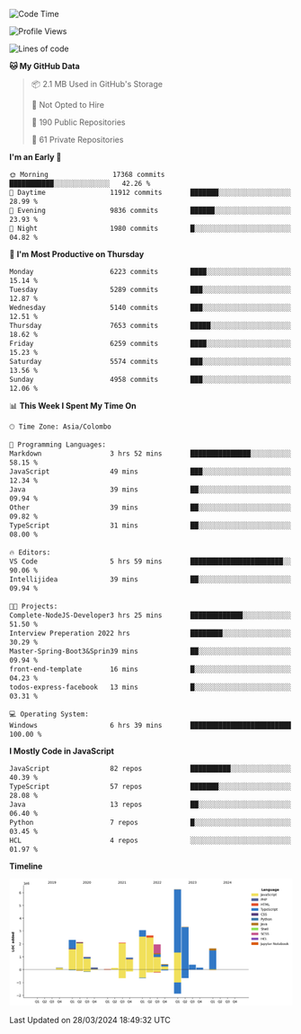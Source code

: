 
<!--START_SECTION:waka-->
![Code Time](http://img.shields.io/badge/Code%20Time-1%2C617%20hrs%2010%20mins-blue)

![Profile Views](http://img.shields.io/badge/Profile%20Views-0-blue)

![Lines of code](https://img.shields.io/badge/From%20Hello%20World%20I%27ve%20Written-28.7%20million%20lines%20of%20code-blue)

**🐱 My GitHub Data** 

> 📦 2.1 MB Used in GitHub's Storage 
 > 
> 🚫 Not Opted to Hire
 > 
> 📜 190 Public Repositories 
 > 
> 🔑 61 Private Repositories 
 > 
**I'm an Early 🐤** 

```text
🌞 Morning                17368 commits       ███████████░░░░░░░░░░░░░░   42.26 % 
🌆 Daytime                11912 commits       ███████░░░░░░░░░░░░░░░░░░   28.99 % 
🌃 Evening                9836 commits        ██████░░░░░░░░░░░░░░░░░░░   23.93 % 
🌙 Night                  1980 commits        █░░░░░░░░░░░░░░░░░░░░░░░░   04.82 % 
```
📅 **I'm Most Productive on Thursday** 

```text
Monday                   6223 commits        ████░░░░░░░░░░░░░░░░░░░░░   15.14 % 
Tuesday                  5289 commits        ███░░░░░░░░░░░░░░░░░░░░░░   12.87 % 
Wednesday                5140 commits        ███░░░░░░░░░░░░░░░░░░░░░░   12.51 % 
Thursday                 7653 commits        █████░░░░░░░░░░░░░░░░░░░░   18.62 % 
Friday                   6259 commits        ████░░░░░░░░░░░░░░░░░░░░░   15.23 % 
Saturday                 5574 commits        ███░░░░░░░░░░░░░░░░░░░░░░   13.56 % 
Sunday                   4958 commits        ███░░░░░░░░░░░░░░░░░░░░░░   12.06 % 
```


📊 **This Week I Spent My Time On** 

```text
🕑︎ Time Zone: Asia/Colombo

💬 Programming Languages: 
Markdown                 3 hrs 52 mins       ███████████████░░░░░░░░░░   58.15 % 
JavaScript               49 mins             ███░░░░░░░░░░░░░░░░░░░░░░   12.34 % 
Java                     39 mins             ██░░░░░░░░░░░░░░░░░░░░░░░   09.94 % 
Other                    39 mins             ██░░░░░░░░░░░░░░░░░░░░░░░   09.82 % 
TypeScript               31 mins             ██░░░░░░░░░░░░░░░░░░░░░░░   08.00 % 

🔥 Editors: 
VS Code                  5 hrs 59 mins       ███████████████████████░░   90.06 % 
Intellijidea             39 mins             ██░░░░░░░░░░░░░░░░░░░░░░░   09.94 % 

🐱‍💻 Projects: 
Complete-NodeJS-Developer3 hrs 25 mins       █████████████░░░░░░░░░░░░   51.50 % 
Interview Preperation 2022 hrs               ████████░░░░░░░░░░░░░░░░░   30.29 % 
Master-Spring-Boot3&Sprin39 mins             ██░░░░░░░░░░░░░░░░░░░░░░░   09.94 % 
front-end-template       16 mins             █░░░░░░░░░░░░░░░░░░░░░░░░   04.23 % 
todos-express-facebook   13 mins             █░░░░░░░░░░░░░░░░░░░░░░░░   03.31 % 

💻 Operating System: 
Windows                  6 hrs 39 mins       █████████████████████████   100.00 % 
```

**I Mostly Code in JavaScript** 

```text
JavaScript               82 repos            ██████████░░░░░░░░░░░░░░░   40.39 % 
TypeScript               57 repos            ███████░░░░░░░░░░░░░░░░░░   28.08 % 
Java                     13 repos            ██░░░░░░░░░░░░░░░░░░░░░░░   06.40 % 
Python                   7 repos             █░░░░░░░░░░░░░░░░░░░░░░░░   03.45 % 
HCL                      4 repos             ░░░░░░░░░░░░░░░░░░░░░░░░░   01.97 % 
```



**Timeline**

![Lines of Code chart](https://raw.githubusercontent.com/ccweerasinghe1994/ccweerasinghe1994/master/assets/bar_graph.png)


 Last Updated on 28/03/2024 18:49:32 UTC
<!--END_SECTION:waka-->
